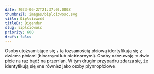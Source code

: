 ```yaml
---
date: 2023-06-27T21:37:09.000Z
thumbnail: images/biplciowosc.svg
title: Bipłciowość
titleEn: Bigender
slug: biplciowosc
priority: 600
draft: false
---
```

Osoby utożsamiające się z tą tożsamością płciową identyfikują się z dwiema płciami (binarnymi lub niebinarnymi). Osoby odczuwają te dwie płcie na raz bądź na przemian. W tym drugim przypadku zdarza się, że identyfikują się one również jako osoby płynnopłciowe.

